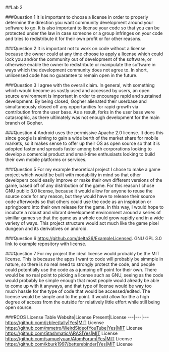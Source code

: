 ##Lab 2

###Question 1
It is important to choose a license in order to properly determine the direction you want community development around your software to go. It is also important to license your code so that you can be protected under the law in case someone or a group infringes on your code and tries to redistribute it for their own profit or for other reasons. 

###Question 2
It is important not to work on code without a license because the owner could at any time choose to apply a license which could lock you and/or the community out of development of the software, or otherwise enable the owner to redistribute or manipulate the software in ways which the development community does not agree to. In short, unlicensed code has no guarantee to remain open in the future.

###Question 3
I agree with the overall claim. In general, with something which would become as vastly used and accessed by users, an open source environment is important in order to encourage rapid and sustained development. By being closed, Gopher alienated their userbase and simultaneously closed off any opportunities for rapid growth via contribution from the user base. As a result, forks in the user base were catasrophic, as there ultimately was not enough development for the main branch of Gopher.

###Question 4
Android uses the permissive Apache 2.0 license. It does this since google is aiming to gain a wide berth of the market share for mobile markets, so it makes sense to offer up their OS as open source so that it is adopted faster and spreads faster among both corporations looking to develop a comercial product and small-time enthusiasts looking to build their own mobile platforms or services.

###Question 5
For my example theoretical project I chose to make a game project which would be built with modability in mind so that other developers could easily improve or make their own different versions of the game, based off of any distribution of the game. For this reason I chose GNU public 3.0 license, because it would allow for anyone to reuse the source code for any reason, but they would have to release their source code afterwords so that others could use the code as an inspiration or springboard into their own release for the game. In this way, I would hope to incubate a robust and vibrant development environment around a series of simillar games so that the game as a whole could grow rapidly and in a wide variety of ways. This project structure would act much like the game pixel dungeon and its derivatives on android. 

###Question 6
https://github.com/delta36/ExampleLicensed. GNU GPL 3.0 link to example repository with license.

###Question 7
For my project the ideal license would probably be the MIT license. This is because the apps I want to code will probably be simmple in nature, so there is no real need to strongly protect the code, and people could potentially use the code as a jumping off point for their own. There would be no real point to picking a license such as GNU, seeing as the code would probably be simple enough that most people would already be able to come up with it anyways, and that type of license would be way too much hassle for the type of code that would be accessed/edited. The license would be simple and to the point. It would allow for the a high degree of access from the outside for relatively little effort while still being open source.

###RCOS License Table
Website|License Present|License
---|---|---
https://github.com/jzblee/tally|Yes|MIT License
https://github.com/mmetro/WeirdSideofYouTube|Yes|MIT License
https://github.com/Stashmatic/ARAS|Yes|MIT License
https://github.com/samuelyuan/AtomForum|Yes|MIT License
https://github.com/kburk1997/betterebinder|Yes|MIT License
